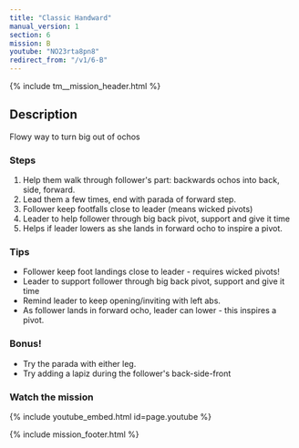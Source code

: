 ```yaml
---
title: "Classic Handward"
manual_version: 1
section: 6
mission: B
youtube: "NO23rta8pn8"
redirect_from: "/v1/6-B"
---
```


{% include tm__mission_header.html %}

## Description

Flowy way to turn big out of ochos

### Steps

1. Help them walk through follower's part: backwards ochos into back, side, forward. 
2. Lead them a few times, end with parada of forward step. 
3. Follower keep footfalls close to leader (means wicked pivots)
4. Leader to help follower through big back pivot, support and give it time
5. Helps if leader lowers as she lands in forward ocho to inspire a pivot. 

### Tips

* Follower keep foot landings close to leader - requires wicked pivots!
* Leader to support follower through big back pivot, support and give it time
* Remind leader to keep opening/inviting with left abs.
* As follower lands in forward ocho, leader can lower - this inspires a pivot.

### Bonus!

* Try the parada with either leg. 
* Try adding a lapiz during the follower's back-side-front

### Watch the mission

{% include youtube_embed.html id=page.youtube %}

{% include mission_footer.html %}
